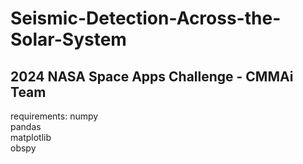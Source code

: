 # Seismic-Detection-Across-the-Solar-System
## 2024 NASA Space Apps Challenge - CMMAi Team
requirements:
numpy\
pandas\
matplotlib\
obspy
